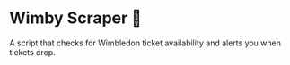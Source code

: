 # Wimby Scraper 🎾
A script that checks for Wimbledon ticket availability and alerts you when tickets drop.